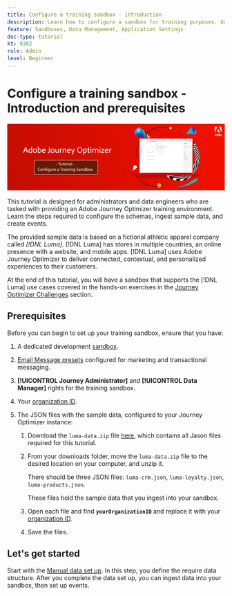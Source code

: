 ```yaml
---
title: Configure a training sandbox - introduction
description: Learn how to configure a sandbox for training purposes. Go through the steps required to configure the schemas, ingest sample data, and create events.
feature: Sandboxes, Data Management, Application Settings
doc-type: tutorial
kt: 9382
role: Admin
level: Beginner
---
```


# Configure a training sandbox - Introduction and prerequisites

![Banner Tutorial- Configure a training sandbox](./assets/ajo-banner-configure-training-sandbox.png)

This tutorial is designed for administrators and data engineers who are tasked with providing an Adobe Journey Optimizer training environment. Learn the steps required to configure the schemas, ingest sample data, and create events.

The provided sample data is based on a fictional athletic apparel company called _[!DNL Luma]_. [!DNL Luma] has stores in multiple countries, an online presence with a website, and mobile apps. [!DNL Luma] uses Adobe Journey Optimizer to deliver connected, contextual, and personalized experiences to their customers.

At the end of this tutorial, you will have a sandbox that supports the [!DNL Luma] use cases covered in the hands-on exercises in the [Journey Optimizer Challenges](https://experienceleague.adobe.com/docs/journey-optimizer-learn/challenges/introduction-and-prerequisites.html) section.

## Prerequisites

Before you can begin to set up your training sandbox, ensure that you have:

1. A dedicated development [sandbox](https://experienceleague.adobe.com/docs/journey-optimizer-learn/tutorials/access-control/create-and-manage-sandboxes.html?lang=en).
1. [Email Message presets](https://experienceleague.adobe.com/docs/journey-optimizer-learn/tutorials/channel-configuration/set-up-email-channel.html?lang=en) configured for marketing and transactional messaging.
1. **[!UICONTROL Journey Administrator]** and **[!UICONTROL Data Manager]** rights for the training sandbox.
1. Your [organization ID](https://experienceleague.adobe.com/docs/core-services/interface/administration/organizations.html?lang=en).

1. The JSON files with the sample data, configured to your Journey Optimizer instance:

   1. Download the `luma-data.zip` file [here](/help/tutorial-configure-a-training-sandbox/assets/luma-data.zip), which contains all Jason files required for this tutorial.

   1. From your downloads folder, move the `luma-data.zip` file to the desired location on your computer, and unzip it.

      There should be three JSON files: `luma-crm.json`, `luma-loyalty.json`, `luma-products.json`.
      
      These files hold the sample data that you ingest into your sandbox.

   1. Open each file and find **`yourOrganizationID`** and replace it with your [organization ID](https://experienceleague.adobe.com/docs/core-services/interface/administration/organizations.html?lang=en).

   1. Save the files.

## Let's get started

Start with the [Manual data set up](/help/tutorial-configure-a-training-sandbox/manual-data-set-up.md). In this step, you define the require data structure. After you complete the data set up, you can ingest data into your sandbox, then set up events.
